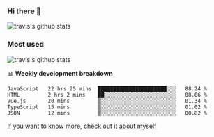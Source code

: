 ### Hi there 👋

<!--
**HondryTravis/HondryTravis** is a ✨ _special_ ✨ repository because its `README.md` (this file) appears on your GitHub profile.

Here are some ideas to get you started:

- 🔭 I’m currently working on ...
- 🌱 I’m currently learning ...
- 👯 I’m looking to collaborate on ...
- 🤔 I’m looking for help with ...
- 💬 Ask me about ...
- 📫 How to reach me: ...
- 😄 Pronouns: ...
- ⚡ Fun fact: ...
-->

![travis's github stats](https://github-readme-stats.vercel.app/api?username=HondryTravis&hide=stars)
### Most used
![travis's github stats](https://github-readme-stats.anuraghazra1.vercel.app/api/top-langs/?username=HondryTravis&layout=compact&hide_title=true)

📊 **Weekly development breakdown**

<!--START_SECTION:waka-->
```text
JavaScript   22 hrs 25 mins  ██████████████████████░░░   88.24 % 
HTML         2 hrs 2 mins    ██░░░░░░░░░░░░░░░░░░░░░░░   08.06 % 
Vue.js       20 mins         ▒░░░░░░░░░░░░░░░░░░░░░░░░   01.34 % 
TypeScript   15 mins         ▒░░░░░░░░░░░░░░░░░░░░░░░░   01.02 % 
JSON         12 mins         ▒░░░░░░░░░░░░░░░░░░░░░░░░   00.82 % 
```
<!--END_SECTION:waka-->

If you want to know more, check out it [about myself](https://hondrytravis.github.io/)
